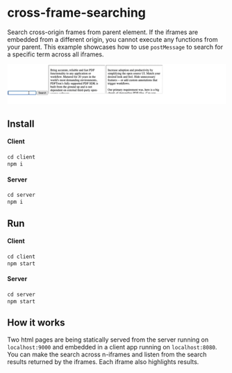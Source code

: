 # cross-frame-searching
Search cross-origin frames from parent element. If the iframes are embedded from a different origin, you cannot execute any functions from your parent. This example showcases how to use `postMessage` to search for a specific term across all iframes.

![demonstration](https://github.com/andreysaf/cross-frame-searching/blob/main/search.gif)

## Install

#### Client
```
cd client
npm i
```

#### Server
```
cd server
npm i
```

## Run

#### Client
```
cd client
npm start
```

#### Server
```
cd server
npm start
```

## How it works
Two html pages are being statically served from the server running on `localhost:9000` and embedded in a client app running on `localhost:8080`. You can make the search across n-iframes and listen from the search results returned by the iframes. Each iframe also highlights results.

